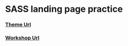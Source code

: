 # SASS landing page practice
### [Theme Url](https://wp.quomodosoft.com/growth/)
### [Workshop Url](https://sass-landing.vercel.app)
